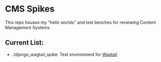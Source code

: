 # CMS Spikes
This repo houses my "hello worlds" and test benches for reviewing Content Management Systems. 

## Current List:
- ./django_wagtail_spike: Test environment for [Wagtail](https://wagtail.org)